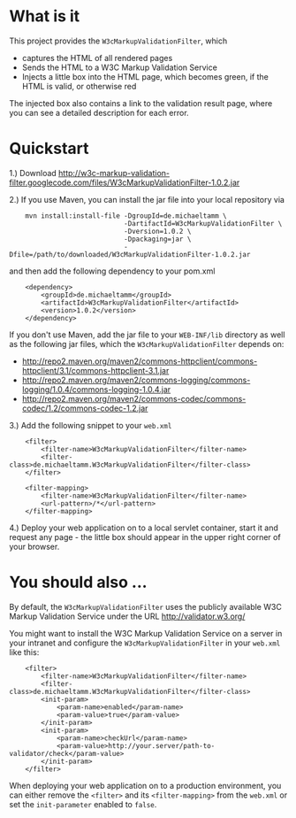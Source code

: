 # What is it #

This project provides the `W3cMarkupValidationFilter`, which

  * captures the HTML of all rendered pages
  * Sends the HTML to a W3C Markup Validation Service
  * Injects a little box into the HTML page, which becomes green, if the HTML is valid, or otherwise red

The injected box also contains a link to the validation result page, where you can see a detailed description for each error.

# Quickstart #

1.) Download http://w3c-markup-validation-filter.googlecode.com/files/W3cMarkupValidationFilter-1.0.2.jar

2.) If you use Maven, you can install the jar file into your local repository via
```
    mvn install:install-file -DgroupId=de.michaeltamm \
                             -DartifactId=W3cMarkupValidationFilter \
                             -Dversion=1.0.2 \
                             -Dpackaging=jar \
                             -Dfile=/path/to/downloaded/W3cMarkupValidationFilter-1.0.2.jar
```
and then add the following dependency to your pom.xml
```
    <dependency>
        <groupId>de.michaeltamm</groupId>
        <artifactId>W3cMarkupValidationFilter</artifactId>
        <version>1.0.2</version>
    </dependency>
```
If you don't use Maven, add the jar file to your `WEB-INF/lib` directory as well as the following jar files, which the `W3cMarkupValidationFilter` depends on:
  * http://repo2.maven.org/maven2/commons-httpclient/commons-httpclient/3.1/commons-httpclient-3.1.jar
  * http://repo2.maven.org/maven2/commons-logging/commons-logging/1.0.4/commons-logging-1.0.4.jar
  * http://repo2.maven.org/maven2/commons-codec/commons-codec/1.2/commons-codec-1.2.jar

3.) Add the following snippet to your `web.xml`
```
    <filter>
        <filter-name>W3cMarkupValidationFilter</filter-name>
        <filter-class>de.michaeltamm.W3cMarkupValidationFilter</filter-class>
    </filter>

    <filter-mapping>
        <filter-name>W3cMarkupValidationFilter</filter-name>
        <url-pattern>/*</url-pattern>
    </filter-mapping>

```
4.) Deploy your web application on to a local servlet container, start it and request any page - the little box should appear in the upper right corner of your browser.

# You should also ... #

By default, the `W3cMarkupValidationFilter` uses the publicly available W3C Markup Validation Service under the URL http://validator.w3.org/

You might want to install the W3C Markup Validation Service on a server in your intranet and configure the `W3cMarkupValidationFilter` in your `web.xml` like this:
```
    <filter>
        <filter-name>W3cMarkupValidationFilter</filter-name>
        <filter-class>de.michaeltamm.W3cMarkupValidationFilter</filter-class>
        <init-param>
            <param-name>enabled</param-name>
            <param-value>true</param-value>
        </init-param>
        <init-param>
            <param-name>checkUrl</param-name>
            <param-value>http://your.server/path-to-validator/check</param-value>
        </init-param>
    </filter>
```

When deploying your web application on to a production environment, you can either remove the `<filter>` and its `<filter-mapping>` from the `web.xml` or set the `init-parameter` enabled to `false`.